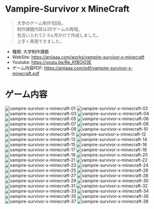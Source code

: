 # Vampire-Survivor x MineCraft
> 大学のゲーム制作1回目。<br>
> 制作課題内容は2Dゲームの再現。<br>
> 気合い入れて2-3ヵ月かけて作成しました。<br>
> 上手く再現できました。

- 種類: 大学制作課題
- WebSite: https://anijaaa.com/works/vampire-survivor-x-minecraft
- Youtube: https://youtu.be/Re_KfBOj03E
- ゲーム内容PDF: https://anijaaa.com/pdf/vampire-survivor-x-minecraft.pdf

# ゲーム内容
![vampire-survivor-x-minecraft-01](https://github.com/AnijaaaPan/Vampire-Survivor-x-MineCraft/assets/46297678/6eb6afc9-1ac6-41ff-833b-f8dc1902b605)
![vampire-survivor-x-minecraft-02](https://github.com/AnijaaaPan/Vampire-Survivor-x-MineCraft/assets/46297678/4671168e-9dab-4970-8541-596ab79ea8fd)
![vampire-survivor-x-minecraft-03](https://github.com/AnijaaaPan/Vampire-Survivor-x-MineCraft/assets/46297678/ec4b1270-5ba3-48ad-9279-9822f6ad023f)
![vampire-survivor-x-minecraft-04](https://github.com/AnijaaaPan/Vampire-Survivor-x-MineCraft/assets/46297678/e2c9e70a-7966-433c-b8ac-0f4ca87026da)
![vampire-survivor-x-minecraft-05](https://github.com/AnijaaaPan/Vampire-Survivor-x-MineCraft/assets/46297678/a58127d5-1b92-4b37-8e18-18c9bf7dbab5)
![vampire-survivor-x-minecraft-06](https://github.com/AnijaaaPan/Vampire-Survivor-x-MineCraft/assets/46297678/60cf1617-8708-4d40-8d6d-23969c73304c)
![vampire-survivor-x-minecraft-07](https://github.com/AnijaaaPan/Vampire-Survivor-x-MineCraft/assets/46297678/d3087135-79f8-40bc-a84b-72b86432bd33)
![vampire-survivor-x-minecraft-08](https://github.com/AnijaaaPan/Vampire-Survivor-x-MineCraft/assets/46297678/e04e4411-9a5a-4820-855c-8f8fde7c06a6)
![vampire-survivor-x-minecraft-09](https://github.com/AnijaaaPan/Vampire-Survivor-x-MineCraft/assets/46297678/d7c32010-97dd-4232-816b-28c058128bd9)
![vampire-survivor-x-minecraft-10](https://github.com/AnijaaaPan/Vampire-Survivor-x-MineCraft/assets/46297678/7d213ec5-3839-44d5-a048-2b77b3b98073)
![vampire-survivor-x-minecraft-11](https://github.com/AnijaaaPan/Vampire-Survivor-x-MineCraft/assets/46297678/f720046b-da16-4721-8483-cadc8864f9f0)
![vampire-survivor-x-minecraft-12](https://github.com/AnijaaaPan/Vampire-Survivor-x-MineCraft/assets/46297678/7c00fbdb-f3c9-41a0-918d-40256ae8931f)
![vampire-survivor-x-minecraft-13](https://github.com/AnijaaaPan/Vampire-Survivor-x-MineCraft/assets/46297678/9bd501ee-d01a-4ed9-9bad-95d8da69188f)
![vampire-survivor-x-minecraft-14](https://github.com/AnijaaaPan/Vampire-Survivor-x-MineCraft/assets/46297678/4de36515-d417-4027-8e5a-f145c17b9583)
![vampire-survivor-x-minecraft-15](https://github.com/AnijaaaPan/Vampire-Survivor-x-MineCraft/assets/46297678/2005c922-16c6-4c86-9cf2-a2740fabfe4b)
![vampire-survivor-x-minecraft-16](https://github.com/AnijaaaPan/Vampire-Survivor-x-MineCraft/assets/46297678/5a2583ef-f251-4273-97b0-57674263850e)
![vampire-survivor-x-minecraft-17](https://github.com/AnijaaaPan/Vampire-Survivor-x-MineCraft/assets/46297678/c43ce8ef-d6fb-4e56-9a2b-70ff9e6b8a61)
![vampire-survivor-x-minecraft-18](https://github.com/AnijaaaPan/Vampire-Survivor-x-MineCraft/assets/46297678/98f84df8-72c4-4f31-a032-018ab329db75)
![vampire-survivor-x-minecraft-19](https://github.com/AnijaaaPan/Vampire-Survivor-x-MineCraft/assets/46297678/32e741f1-5b2a-4bb6-9203-223e2b45ec28)
![vampire-survivor-x-minecraft-20](https://github.com/AnijaaaPan/Vampire-Survivor-x-MineCraft/assets/46297678/ec62b0c7-a66b-419f-bc69-93d89f1d636d)
![vampire-survivor-x-minecraft-21](https://github.com/AnijaaaPan/Vampire-Survivor-x-MineCraft/assets/46297678/6930140c-f6be-4c9d-af10-da3610de6251)
![vampire-survivor-x-minecraft-22](https://github.com/AnijaaaPan/Vampire-Survivor-x-MineCraft/assets/46297678/63d09d4c-8113-4c8a-88ff-99fbdc8cfe87)
![vampire-survivor-x-minecraft-23](https://github.com/AnijaaaPan/Vampire-Survivor-x-MineCraft/assets/46297678/a2d7e780-4fc8-49b7-8a8a-0d28833cffe3)
![vampire-survivor-x-minecraft-24](https://github.com/AnijaaaPan/Vampire-Survivor-x-MineCraft/assets/46297678/abf6c8cb-2044-4c17-a41a-f7593509b2e2)
![vampire-survivor-x-minecraft-25](https://github.com/AnijaaaPan/Vampire-Survivor-x-MineCraft/assets/46297678/6f3c74f6-19aa-4a65-bc5e-f009091de747)
![vampire-survivor-x-minecraft-26](https://github.com/AnijaaaPan/Vampire-Survivor-x-MineCraft/assets/46297678/df67ec44-6630-4f77-bda2-ca13d7c3ff27)
![vampire-survivor-x-minecraft-27](https://github.com/AnijaaaPan/Vampire-Survivor-x-MineCraft/assets/46297678/18e10f71-b7a5-4fd3-b224-ce24c07fb567)
![vampire-survivor-x-minecraft-28](https://github.com/AnijaaaPan/Vampire-Survivor-x-MineCraft/assets/46297678/69a1f1ea-0dcc-407d-866e-70b4f85ae9d2)
![vampire-survivor-x-minecraft-29](https://github.com/AnijaaaPan/Vampire-Survivor-x-MineCraft/assets/46297678/9dde770c-d163-4d75-a2c1-f70d6602e0a4)
![vampire-survivor-x-minecraft-30](https://github.com/AnijaaaPan/Vampire-Survivor-x-MineCraft/assets/46297678/752b43b1-f9ab-4573-9929-89ad51b7fdfd)
![vampire-survivor-x-minecraft-31](https://github.com/AnijaaaPan/Vampire-Survivor-x-MineCraft/assets/46297678/c7795290-d8c2-4a70-8892-5e39994e98ae)
![vampire-survivor-x-minecraft-32](https://github.com/AnijaaaPan/Vampire-Survivor-x-MineCraft/assets/46297678/2e8d1a8d-8f13-4dba-8fa8-8879f0813919)
![vampire-survivor-x-minecraft-33](https://github.com/AnijaaaPan/Vampire-Survivor-x-MineCraft/assets/46297678/afae5075-c79c-4290-b2a6-2bae6dedf1ce)
![vampire-survivor-x-minecraft-34](https://github.com/AnijaaaPan/Vampire-Survivor-x-MineCraft/assets/46297678/1b23b95d-1b76-4d83-a168-c5d5c2b7337b)
![vampire-survivor-x-minecraft-35](https://github.com/AnijaaaPan/Vampire-Survivor-x-MineCraft/assets/46297678/b1d1e98d-7d34-495d-91db-402c9f7802b5)
![vampire-survivor-x-minecraft-36](https://github.com/AnijaaaPan/Vampire-Survivor-x-MineCraft/assets/46297678/f27aa547-0fac-473f-95e0-889b7d6f4c41)
![vampire-survivor-x-minecraft-37](https://github.com/AnijaaaPan/Vampire-Survivor-x-MineCraft/assets/46297678/c3eefb65-c4e7-48d5-be39-0d19364394b9)
![vampire-survivor-x-minecraft-38](https://github.com/AnijaaaPan/Vampire-Survivor-x-MineCraft/assets/46297678/b87ea9c9-24a8-46ae-9e40-789d570bdadd)
